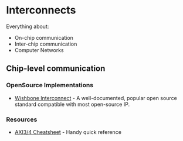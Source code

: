 # Interconnects

Everything about:
- On-chip communication
- Inter-chip communication
- Computer Networks

## Chip-level communication

### OpenSource Implementations
- [Wishbone Interconnect](https://github.com/fossi-foundation/wishbone) - A well-documented, popular open source standard compatible with most open-source IP. 



### Resources

- [AXI3/4 Cheatsheet](https://github.com/rajesh-s/axi_chestsheet) - Handy quick reference

